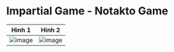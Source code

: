 # Impartial Game - Notakto Game

Hình 1            | Hình 2
:-------------------------:|:-------------------------:
![image](https://github.com/MustardLawyer1995/LTTC-LTTCKH/assets/156400720/71b34373-6ef3-474d-8ca5-f4050f327c95)  | ![image](https://github.com/MustardLawyer1995/LTTC-LTTCKH/assets/156400720/e05c1b28-2ac7-4352-b5b5-40e161d67429)
